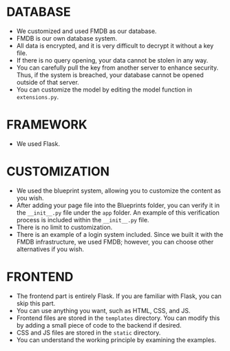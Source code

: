 # DATABASE

- We customized and used FMDB as our database.
- FMDB is our own database system.
- All data is encrypted, and it is very difficult to decrypt it without a key file.
- If there is no query opening, your data cannot be stolen in any way.
- You can carefully pull the key from another server to enhance security. Thus, if the system is breached, your database cannot be opened outside of that server.
- You can customize the model by editing the model function in `extensions.py`.

# FRAMEWORK

- We used Flask.

# CUSTOMIZATION

- We used the blueprint system, allowing you to customize the content as you wish.
- After adding your page file into the Blueprints folder, you can verify it in the `__init__.py` file under the `app` folder. An example of this verification process is included within the `__init__.py` file.
- There is no limit to customization.
- There is an example of a login system included. Since we built it with the FMDB infrastructure, we used FMDB; however, you can choose other alternatives if you wish.

# FRONTEND

- The frontend part is entirely Flask. If you are familiar with Flask, you can skip this part.
- You can use anything you want, such as HTML, CSS, and JS.
- Frontend files are stored in the `templates` directory. You can modify this by adding a small piece of code to the backend if desired.
- CSS and JS files are stored in the `static` directory.
- You can understand the working principle by examining the examples.
